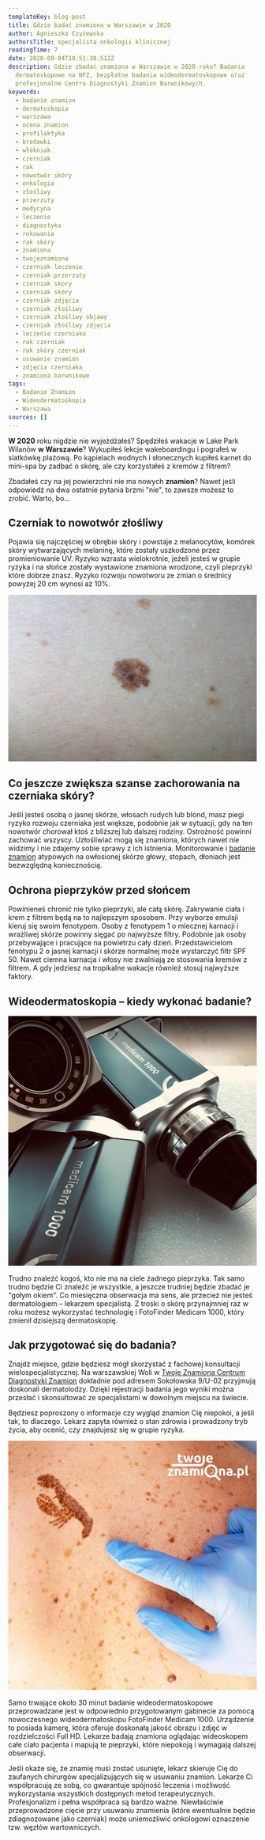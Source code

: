 ```yaml
---
templateKey: blog-post
title: Gdzie badać znamiona w Warszawie w 2020
author: Agnieszka Czyżewska
authorsTitle: specjalista onkologii klinicznej
readingTime: 7
date: 2020-09-04T18:51:38.512Z
description: Gdzie zbadać znamiona w Warszawie w 2020 roku? Badania
  dermatoskopowe na NFZ, bezpłatne badania wideodermatoskopowe oraz
  profesjonalne Centra Diagnostyki Znamion Barwnikowych.
keywords:
  - badanie znamion
  - dermatoskopia
  - warszawa
  - ocena znamion
  - profilaktyka
  - brodawki
  - włókniak
  - czerniak
  - rak
  - nowotwór skóry
  - onkologia
  - złośliwy
  - przerzuty
  - medycyna
  - leczenie
  - diagnostyka
  - rokowania
  - rak skóry
  - znamiona
  - twojeznamiona
  - czerniak leczenie
  - czerniak przerzuty
  - czerniak skory
  - czerniak skóry
  - czerniak zdjęcia
  - czerniak złośliwy
  - czerniak złośliwy objawy
  - czerniak złośliwy zdjęcia
  - leczenie czerniaka
  - rak czerniak
  - rak skóry czerniak
  - usuwanie znamion
  - zdjęcia czerniaka
  - znamiona barwnikowe
tags:
  - Badanie Znamion
  - Wideodermatoskopia
  - Warszawa
sources: []
---
```

**W 2020** roku nigdzie nie wyjeżdżałeś? Spędziłeś wakacje w Lake Park Wilanów **w Warszawie**? Wykupiłeś lekcje wakeboardingu i pograłeś w siatkówkę plażową. Po kąpielach wodnych i słonecznych kupiłeś karnet do mini-spa by zadbać o skórę, ale czy korzystałeś z kremów z filtrem?

Zbadałeś czy na jej powierzchni nie ma nowych **znamion**? Nawet jeśli odpowiedź na dwa ostatnie pytania brzmi "nie", to zawsze możesz to zrobić. Warto, bo…

## Czerniak to nowotwór złośliwy

Pojawia się najczęściej w obrębie skóry i powstaje z melanocytów, komórek skóry wytwarzających melaninę, które zostały uszkodzone przez promieniowanie UV. Ryzyko wzrasta wielokrotnie, jeżeli jesteś w grupie ryzyka i na słońce zostały wystawione znamiona wrodzone, czyli pieprzyki które dobrze znasz. Ryzyko rozwoju nowotworu ze zmian o średnicy powyżej 20 cm wynosi aż 10%.

<More link="/blog/jak-wyglada-czerniak-zdjecia" text="Jak wygląda czerniak? ZDJĘCIA" cta="Sprawdź" />

![Czerniak skóry](img/czerniak3.jpg "Czerniak skóry")

## Co jeszcze zwiększa szanse zachorowania na czerniaka skóry?

Jeśli jesteś osobą o jasnej skórze, włosach rudych lub blond, masz piegi ryzyko rozwoju czerniaka jest większe, podobnie jak w sytuacji, gdy na ten nowotwór chorował ktoś z bliższej lub dalszej rodziny. Ostrożność powinni zachować wszyscy. Uzłośliwiać mogą się znamiona, których nawet nie widzimy i nie zdajemy sobie sprawy z ich istnienia. Monitorowanie i [badanie znamion](/dermatoskopia-badanie-znamion "Badanie Znamion") atypowych na owłosionej skórze głowy, stopach, dłoniach jest bezwzględną koniecznością.

## Ochrona pieprzyków przed słońcem

Powinieneś chronić nie tylko pieprzyki, ale całą skórę. Zakrywanie ciała i krem z filtrem będą na to najlepszym sposobem. Przy wyborze emulsji kieruj się swoim fenotypem. Osoby z fenotypem 1 o mlecznej karnacji i wrażliwej skórze powinny sięgać po najwyższe filtry. Podobnie jak osoby przebywające i pracujące na powietrzu cały dzień. Przedstawicielom fenotypu 2 o jasnej karnacji i skórze normalnej może wystarczyć filtr SPF 50. Nawet ciemna karnacja i włosy nie zwalniają ze stosowania kremów z filtrem. A gdy jedziesz na tropikalne wakacje również stosuj najwyższe faktory.

## Wideodermatoskopia – kiedy wykonać badanie?

![Wideodermatoskopy cyfrowe Twoje Znamiona](img/dermatoskopia.png "Wideodermatoskopy cyfrowe Twoje Znamiona")

Trudno znaleźć kogoś, kto nie ma na ciele żadnego pieprzyka. Tak samo trudno będzie Ci znaleźć je wszystkie, a jeszcze trudniej będzie zbadać je "gołym okiem". Co miesięczna obserwacja ma sens, ale przecież nie jesteś dermatologiem – lekarzem specjalistą. Z troski o skórę przynajmniej raz w roku możesz wykorzystać technologię i FotoFinder Medicam 1000, który zmienił dzisiejszą dermatoskopię.

## Jak przygotować się do badania?

Znajdź miejsce, gdzie będziesz mógł skorzystać z fachowej konsultacji wielospecjalistycznej. Na warszawskiej Woli w [Twoje Znamiona Centrum Diagnostyki Znamion](/warszawa/badanie-znamion "Warszawskie Centrum Badania Znamion
      ­Twoje Znamiona") dokładnie pod adresem Sokołowska 9/U-02 przyjmują doskonali dermatolodzy. Dzięki rejestracji badania jego wyniki można przesłać i skonsultować ze specjalistami w dowolnym miejscu na świecie.

Będziesz poproszony o informacje czy wygląd znamion Cię niepokoi, a jeśli tak, to dlaczego. Lekarz zapyta również o stan zdrowia i prowadzony tryb życia, aby ocenić, czy znajdujesz się w grupie ryzyka.

![Badanie znamion Twoje Znamiona](img/badanie_znamion.jpg "Badanie znamion Twoje Znamiona")



Samo trwające około 30 minut badanie wideodermatoskopowe przeprowadzane jest w odpowiednio przygotowanym gabinecie za pomocą nowoczesnego wideodermatoskopu FotoFinder Medicam 1000. Urządzenie to posiada kamerę, która oferuje doskonałą jakość obrazu i zdjęć w rozdzielczości Full HD. Lekarze badają znamiona oglądając wideoskopem całe ciało pacjenta i mapują te pieprzyki, które niepokoją i wymagają dalszej obserwacji.

Jeśli okaże się, że znamię musi zostać usunięte, lekarz skieruje Cię do zaufanych chirurgów specjalizujących się w usuwaniu znamion. Lekarze Ci współpracują ze sobą, co gwarantuje spójność leczenia i możliwość wykorzystania wszystkich dostępnych metod terapeutycznych. Profesjonalizm i pełna współpraca są bardzo ważne. Niewłaściwie przeprowadzone cięcie przy usuwaniu znamienia (które ewentualnie będzie zdiagnozowane jako czerniak) może uniemożliwić onkologowi oznaczenie tzw. węzłów wartowniczych.



<More link="blog/jak-chronic-sie-przed-nowotworem-skory" text="Jak chronić się przed nowotworem skóry?" cta="Sprawdź" />